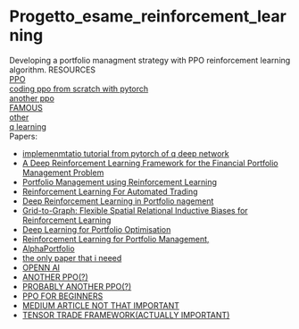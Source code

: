 # Progetto_esame_reinforcement_learning
Developing a portfolio managment strategy with PPO reinforcement learning algorithm.
RESOURCES\
[PPO](https://github.com/philtabor/Youtube-Code-Repository/blob/master/ReinforcementLearning/PolicyGradient/PPO/torch/main.py)\
[coding ppo from scratch with pytorch](https://medium.com/analytics-vidhya/coding-ppo-from-scratch-with-pytorch-part-1-4-613dfc1b14c8)\
[another ppo](https://github.com/openai/spinningup/blob/master/docs/algorithms/ppo.rst#saved-model-contents-tensorflow-version)\
[FAMOUS](https://github.com/ZhengyaoJiang/PGPortfolio)\
[other](https://github.com/thomashirtz/portfolio-management/tree/main/notebooks)\
[q learning](https://github.com/pytorch/tutorials/blob/master/intermediate_source/reinforcement_q_learning.py)\
Papers:
* [implemenmtatio tutorial from pytorch of q deep network](https://pytorch.org/tutorials/intermediate/reinforcement_q_learning.html)
* [A Deep Reinforcement Learning Framework for the Financial Portfolio Management Problem](https://arxiv.org/abs/1706.10059)
* [Portfolio Management using Reinforcement Learning](http://cs229.stanford.edu/proj2016/report/JinElSaawy-PortfolioManagementusingReinforcementLearning-report.pdf)
* [Reinforcement Learning For Automated Trading](http://www1.mate.polimi.it/~forma/Didattica/ProgettiPacs/BrambillaNecchi15-16/PACS_Report_Pierpaolo_Necchi.pdf)
* [Deep Reinforcement Learning in Portfolio nagement](https://arxiv.org/pdf/1808.09940v1.pdf)
* [Grid-to-Graph: Flexible Spatial Relational Inductive Biases
for Reinforcement Learning
](https://arxiv.org/pdf/2102.04220v1.pdf)
* [Deep Learning for Portfolio Optimisation](https://arxiv.org/pdf/2005.13665v1.pdf)
* [Reinforcement Learning
for Portfolio Management,](https://arxiv.org/pdf/1909.09571.pdf)
* [AlphaPortfolio](https://papers.ssrn.com/sol3/papers.cfm?abstract_id=3554486)
* [the only paper that i neeed](https://www.sciencedirect.com/science/article/abs/pii/S0957417420307776)
* [OPENN AI](https://spinningup.openai.com/en/latest/user/algorithms.html)
* [ANOTHER PPO(?)](https://github.com/openai/baselines/blob/9fa8e1baf1d1f975b87b369a8082122eac812eb1/baselines/ppo1/pposgd_simple.py#L111-L117)
* [PROBABLY ANOTHER PPO(?)](https://github.com/openai/baselines/blob/9fa8e1baf1d1f975b87b369a8082122eac812eb1/baselines/ppo1/pposgd_simple.py#L111-L117)
* [PPO FOR BEGINNERS](https://github.com/ericyangyu/PPO-for-Beginners)
* [MEDIUM ARTICLE NOT THAT IMPORTANT](https://medium.com/swlh/ai-for-portfolio-management-from-markowitz-to-reinforcement-learning-cffedcbba566)
* [TENSOR TRADE FRAMEWORK(ACTUALLY IMPORTANT)](https://www.tensortrade.org/en/latest/components/action_scheme.html)
